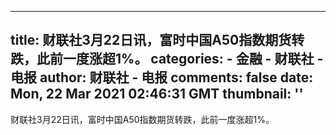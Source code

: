 
---
title: 财联社3月22日讯，富时中国A50指数期货转跌，此前一度涨超1%。
categories: 
    - 金融
    - 财联社 - 电报
author: 财联社 - 电报
comments: false
date: Mon, 22 Mar 2021 02:46:31 GMT
thumbnail: ''
---

<div>   
财联社3月22日讯，富时中国A50指数期货转跌，此前一度涨超1%。  
</div>
            